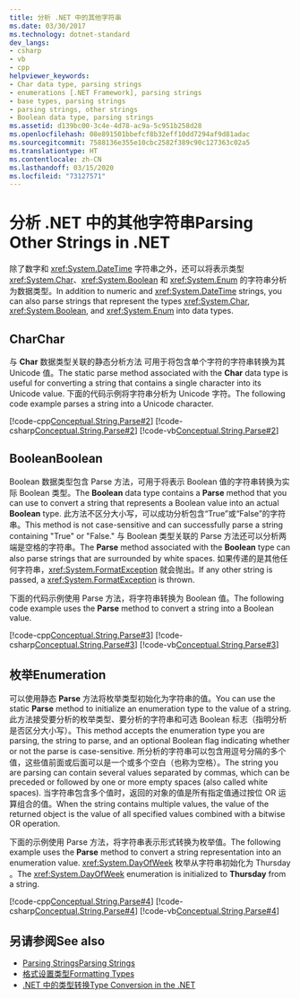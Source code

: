 ```yaml
---
title: 分析 .NET 中的其他字符串
ms.date: 03/30/2017
ms.technology: dotnet-standard
dev_langs:
- csharp
- vb
- cpp
helpviewer_keywords:
- Char data type, parsing strings
- enumerations [.NET Framework], parsing strings
- base types, parsing strings
- parsing strings, other strings
- Boolean data type, parsing strings
ms.assetid: d139bc00-3c4e-4d78-ac9a-5c951b258d28
ms.openlocfilehash: 08e891501bbefcf8b32eff10dd7294af9d81adac
ms.sourcegitcommit: 7588136e355e10cbc2582f389c90c127363c02a5
ms.translationtype: HT
ms.contentlocale: zh-CN
ms.lasthandoff: 03/15/2020
ms.locfileid: "73127571"
---
```

# <a name="parsing-other-strings-in-net"></a><span data-ttu-id="f86d9-102">分析 .NET 中的其他字符串</span><span class="sxs-lookup"><span data-stu-id="f86d9-102">Parsing Other Strings in .NET</span></span>
<span data-ttu-id="f86d9-103">除了数字和 <xref:System.DateTime> 字符串之外，还可以将表示类型 <xref:System.Char>、<xref:System.Boolean> 和 <xref:System.Enum> 的字符串分析为数据类型。</span><span class="sxs-lookup"><span data-stu-id="f86d9-103">In addition to numeric and <xref:System.DateTime> strings, you can also parse strings that represent the types <xref:System.Char>, <xref:System.Boolean>, and <xref:System.Enum> into data types.</span></span>  
  
## <a name="char"></a><span data-ttu-id="f86d9-104">Char</span><span class="sxs-lookup"><span data-stu-id="f86d9-104">Char</span></span>  
 <span data-ttu-id="f86d9-105">与 **Char** 数据类型关联的静态分析方法 可用于将包含单个字符的字符串转换为其 Unicode 值。</span><span class="sxs-lookup"><span data-stu-id="f86d9-105">The static parse method associated with the **Char** data type is useful for converting a string that contains a single character into its Unicode value.</span></span> <span data-ttu-id="f86d9-106">下面的代码示例将字符串分析为 Unicode 字符。</span><span class="sxs-lookup"><span data-stu-id="f86d9-106">The following code example parses a string into a Unicode character.</span></span>  
  
 [!code-cpp[Conceptual.String.Parse#2](../../../samples/snippets/cpp/VS_Snippets_CLR/conceptual.string.parse/cpp/parse.cpp#2)]
 [!code-csharp[Conceptual.String.Parse#2](../../../samples/snippets/csharp/VS_Snippets_CLR/conceptual.string.parse/cs/parse.cs#2)]
 [!code-vb[Conceptual.String.Parse#2](../../../samples/snippets/visualbasic/VS_Snippets_CLR/conceptual.string.parse/vb/parse.vb#2)]  
  
## <a name="boolean"></a><span data-ttu-id="f86d9-107">Boolean</span><span class="sxs-lookup"><span data-stu-id="f86d9-107">Boolean</span></span>  
 <span data-ttu-id="f86d9-108">Boolean  数据类型包含 Parse  方法，可用于将表示 Boolean 值的字符串转换为实际 Boolean  类型。</span><span class="sxs-lookup"><span data-stu-id="f86d9-108">The **Boolean** data type contains a **Parse** method that you can use to convert a string that represents a Boolean value into an actual **Boolean** type.</span></span> <span data-ttu-id="f86d9-109">此方法不区分大小写，可以成功分析包含“True”或“False”的字符串。</span><span class="sxs-lookup"><span data-stu-id="f86d9-109">This method is not case-sensitive and can successfully parse a string containing "True" or "False."</span></span> <span data-ttu-id="f86d9-110">与 Boolean 类型关联的 Parse 方法还可以分析两端是空格的字符串。</span><span class="sxs-lookup"><span data-stu-id="f86d9-110">The **Parse** method associated with the **Boolean** type can also parse strings that are surrounded by white spaces.</span></span> <span data-ttu-id="f86d9-111">如果传递的是其他任何字符串，<xref:System.FormatException> 就会抛出。</span><span class="sxs-lookup"><span data-stu-id="f86d9-111">If any other string is passed, a <xref:System.FormatException> is thrown.</span></span>  
  
 <span data-ttu-id="f86d9-112">下面的代码示例使用 Parse  方法，将字符串转换为 Boolean 值。</span><span class="sxs-lookup"><span data-stu-id="f86d9-112">The following code example uses the **Parse** method to convert a string into a Boolean value.</span></span>  
  
 [!code-cpp[Conceptual.String.Parse#3](../../../samples/snippets/cpp/VS_Snippets_CLR/conceptual.string.parse/cpp/parse.cpp#3)]
 [!code-csharp[Conceptual.String.Parse#3](../../../samples/snippets/csharp/VS_Snippets_CLR/conceptual.string.parse/cs/parse.cs#3)]
 [!code-vb[Conceptual.String.Parse#3](../../../samples/snippets/visualbasic/VS_Snippets_CLR/conceptual.string.parse/vb/parse.vb#3)]  
  
## <a name="enumeration"></a><span data-ttu-id="f86d9-113">枚举</span><span class="sxs-lookup"><span data-stu-id="f86d9-113">Enumeration</span></span>  
 <span data-ttu-id="f86d9-114">可以使用静态 **Parse** 方法将枚举类型初始化为字符串的值。</span><span class="sxs-lookup"><span data-stu-id="f86d9-114">You can use the static **Parse** method to initialize an enumeration type to the value of a string.</span></span> <span data-ttu-id="f86d9-115">此方法接受要分析的枚举类型、要分析的字符串和可选 Boolean 标志（指明分析是否区分大小写）。</span><span class="sxs-lookup"><span data-stu-id="f86d9-115">This method accepts the enumeration type you are parsing, the string to parse, and an optional Boolean flag indicating whether or not the parse is case-sensitive.</span></span> <span data-ttu-id="f86d9-116">所分析的字符串可以包含用逗号分隔的多个值，这些值前面或后面可以是一个或多个空白（也称为空格）。</span><span class="sxs-lookup"><span data-stu-id="f86d9-116">The string you are parsing can contain several values separated by commas, which can be preceded or followed by one or more empty spaces (also called white spaces).</span></span> <span data-ttu-id="f86d9-117">当字符串包含多个值时，返回的对象的值是所有指定值通过按位 OR 运算组合的值。</span><span class="sxs-lookup"><span data-stu-id="f86d9-117">When the string contains multiple values, the value of the returned object is the value of all specified values combined with a bitwise OR operation.</span></span>  
  
 <span data-ttu-id="f86d9-118">下面的示例使用 Parse  方法，将字符串表示形式转换为枚举值。</span><span class="sxs-lookup"><span data-stu-id="f86d9-118">The following example uses the **Parse** method to convert a string representation into an enumeration value.</span></span> <span data-ttu-id="f86d9-119"><xref:System.DayOfWeek> 枚举从字符串初始化为 Thursday  。</span><span class="sxs-lookup"><span data-stu-id="f86d9-119">The <xref:System.DayOfWeek> enumeration is initialized to **Thursday** from a string.</span></span>  
  
 [!code-cpp[Conceptual.String.Parse#4](../../../samples/snippets/cpp/VS_Snippets_CLR/conceptual.string.parse/cpp/parse.cpp#4)]
 [!code-csharp[Conceptual.String.Parse#4](../../../samples/snippets/csharp/VS_Snippets_CLR/conceptual.string.parse/cs/parse.cs#4)]
 [!code-vb[Conceptual.String.Parse#4](../../../samples/snippets/visualbasic/VS_Snippets_CLR/conceptual.string.parse/vb/parse.vb#4)]  
  
## <a name="see-also"></a><span data-ttu-id="f86d9-120">另请参阅</span><span class="sxs-lookup"><span data-stu-id="f86d9-120">See also</span></span>

- [<span data-ttu-id="f86d9-121">Parsing Strings</span><span class="sxs-lookup"><span data-stu-id="f86d9-121">Parsing Strings</span></span>](../../../docs/standard/base-types/parsing-strings.md)
- [<span data-ttu-id="f86d9-122">格式设置类型</span><span class="sxs-lookup"><span data-stu-id="f86d9-122">Formatting Types</span></span>](../../../docs/standard/base-types/formatting-types.md)
- [<span data-ttu-id="f86d9-123">.NET 中的类型转换</span><span class="sxs-lookup"><span data-stu-id="f86d9-123">Type Conversion in the .NET</span></span>](../../../docs/standard/base-types/type-conversion.md)
